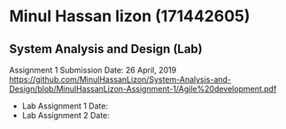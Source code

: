 Minul Hassan lizon (171442605)
==================
## System Analysis and Design (Lab)

Assignment 1 Submission Date: 26 April, 2019
https://github.com/MinulHassanLizon/System-Analysis-and-Design/blob/MinulHassanLizon-Assignment-1/Agile%20development.pdf
- Lab Assignment 1 Date: 
- Lab Assignment 2 Date:
